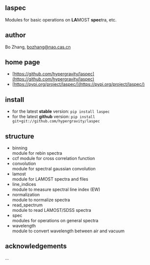 ## laspec

Modules for basic operations on **LA**MOST **spec**tra, etc.

## author
Bo Zhang, [bozhang@nao.cas.cn](mailto:bozhang@nao.cas.cn)

## home page
- [https://github.com/hypergravity/laspec](https://github.com/hypergravity/laspec)
- [https://pypi.org/project/laspec/](https://pypi.org/project/laspec/)

## install
- for the latest **stable** version: `pip install laspec`
- for the latest **github** version: `pip install git+git://github.com/hypergravity/laspec`

## structure
- binning \
    module for rebin spectra
- ccf
    module for cross correlation function
- convolution \
    module for spectral gaussian convolution
- lamost \
    module for LAMOST spectra and files
- line_indices \
    module to measure spectral line index (EW)
- normalization \
    module to normalize spectra
- read_spectrum \
    module to read LAMOST/SDSS spectra
- spec \
    modules for operations on general spectra
- wavelength \
    module to convert wavelength between air and vacuum


## acknowledgements

...
